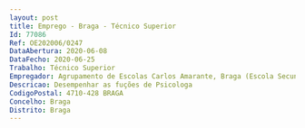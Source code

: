 ```yaml
--- 
layout: post
title: Emprego - Braga - Técnico Superior
Id: 77086
Ref: OE202006/0247
DataAbertura: 2020-06-08
DataFecho: 2020-06-25
Trabalho: Técnico Superior
Empregador: Agrupamento de Escolas Carlos Amarante, Braga (Escola Secundária Carlos Amarante, Braga - Sede)
Descricao: Desempenhar as fuções de Psicologa
CodigoPostal: 4710-428 BRAGA 
Concelho: Braga
Distrito: Braga
--- 
```

